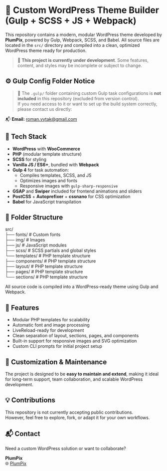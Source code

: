 # 🧩 Custom WordPress Theme Builder (Gulp + SCSS + JS + Webpack)

This repository contains a modern, modular WordPress theme developed by **PlumPix**, powered by Gulp, Webpack, SCSS, and Babel. All source files are located in the `src/` directory and compiled into a clean, optimized WordPress theme ready for production.

> 🚧 **This project is currently under development**. Some features, content, and styles may be incomplete or subject to change.

## ⚙️ Gulp Config Folder Notice

> 🚧 The `.gulp/` folder containing custom Gulp task configurations is **not included** in this repository (excluded from version control).  
If you need access to it or want to set up the build system correctly, please contact us directly:

📬 **Email:** [roman.vytak@gmail.com](mailto:roman.vytak@gmail.com)

## 🚀 Tech Stack

- **WordPress** with **WooCommerce**
- **PHP** (modular template structure)
- **SCSS** for styling
- **Vanilla JS / ES6+**, bundled with **Webpack**
- **Gulp 4** for task automation:
  - Compiles templates, SCSS, and JS
  - Optimizes images and fonts
  - Responsive images with `gulp-sharp-responsive`
- **GSAP** and **Swiper** included for frontend animations and sliders
- **PostCSS** + **Autoprefixer** + **cssnano** for CSS optimization
- **Babel** for JavaScript transpilation

## 📁 Folder Structure

src/  
├── fonts/ # Custom fonts  
├── img/ # Images  
├── js/ # JavaScript modules  
├── scss/ # SCSS partials and global styles  
└── templates/ # PHP template structure  
├── components/ # PHP template structure  
├── layout/ # PHP template structure  
├── pages/ # PHP template structure  
└── sections/ # PHP template structure

All source code is compiled into a WordPress-ready theme using Gulp and Webpack.

## 🧠 Features

- Modular PHP templates for scalability  
- Automatic font and image processing  
- LiveReload-ready for development  
- Clean separation of layout, sections, pages, and components  
- Built-in support for responsive images and SVG optimization  
- Custom CLI prompts for initial project setup  

## 🔧 Customization & Maintenance

The project is designed to be **easy to maintain and extend**, making it ideal for long-term support, team collaboration, and scalable WordPress development.

## 💡 Contributions

This repository is not currently accepting public contributions.  
However, feel free to explore, fork, or adapt it for your own workflows.

## 📬 Contact

Need a custom WordPress solution or want to collaborate?

**PlumPix**  
🌐 [PlumPix](https://www.plumpix.io/)

